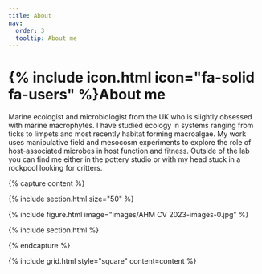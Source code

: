 ```yaml
---
title: About
nav:
  order: 3
  tooltip: About me
---
```


# {% include icon.html icon="fa-solid fa-users" %}About me


Marine ecologist and microbiologist from the UK who is slightly obsessed with marine macrophytes. I have studied ecology in systems ranging from ticks to limpets and most recently habitat forming macroalgae. My work uses manipulative field and mesocosm experiments to explore the role of host-associated microbes in host function and fitness. Outside of the lab you can find me either in the pottery studio or with my head stuck in a rockpool looking for critters.



{% capture content %}

{% include section.html size="50" %}

{% include figure.html image="images/AHM CV 2023-images-0.jpg" %}

{% include section.html %}

{% endcapture %}

{% include grid.html style="square" content=content %}
